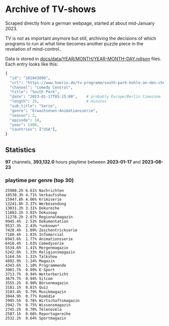 # Archive of TV-shows

Scraped directly from a german webpage, started at about mid-January 2023.

TV is not as important anymore but still, archiving the decisions of which programs to run at what time
becomes another puzzle piece in the revelation of mind-control.. 

Data is stored in [docs/data/YEAR/MONTH/YEAR-MONTH-DAY.ndjson](docs/data/) files. 
Each entry looks like this:

```python
{
  "id": "181043890", 
  "url": "https://www.hoerzu.de/tv-programm/south-park-kohle-an-den-chefkoch/bid_181043890/", 
  "channel": "Comedy Central", 
  "title": "South Park", 
  "date": "2023-01-17T05:15:00",    # probably Europe/Berlin timezone 
  "length": 25,                     # minutes 
  "sub_title": "Serie", 
  "genre": "Erwachsenen-Animationsserie", 
  "season": 2, 
  "episode": 14, 
  "year": 1998, 
  "countries": ["USA"],
}
```

## Statistics

**97** channels, **393,132.0** hours playtime between **2023-01-17** and **2023-08-23**


### playtime per genre (top 30)

    25988.2h 6.61% Nachrichten
    18530.3h 4.71% Verkaufsshow
    15947.8h 4.06% Krimiserie
    13241.8h 3.37% Werbesendung
    13031.2h 3.31% Dokureihe
    11883.1h 3.02% Dokusoap
    11278.2h 2.87% Regionalmagazin
    9945.4h  2.53% Dokumentation
    9537.3h  2.43% *unknown*
    7428.4h  1.89% Zeichentrickserie
    7180.4h  1.83% Infomercial
    6943.6h  1.77% Animationsserie
    6418.4h  1.63% Comedyserie
    5534.6h  1.41% Morgenmagazin
    5242.8h  1.33% Religionsmagazin
    5164.5h  1.31% Talkshow
    4892.9h  1.24% Magazin
    4343.6h  1.10% Programmende
    3901.7h  0.99% E-Sport
    3713.7h  0.94% Wetterbericht
    3679.7h  0.94% Sitcom
    3555.2h  0.90% Börsenmagazin
    3181.1h  0.81% Quiz
    3103.4h  0.79% Musikmagazin
    3044.9h  0.77% Komödie
    2995.5h  0.76% Wirtschaftsmagazin
    2942.7h  0.75% Wissensmagazin
    2745.2h  0.70% Telenovela
    2587.1h  0.66% Reportagereihe
    2532.2h  0.64% Sportmagazin

